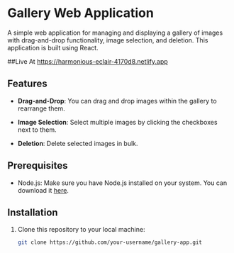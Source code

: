 # Gallery Web Application

A simple web application for managing and displaying a gallery of images with drag-and-drop functionality, image selection, and deletion. This application is built using React.

##Live At
https://harmonious-eclair-4170d8.netlify.app

## Features

- **Drag-and-Drop**: You can drag and drop images within the gallery to rearrange them.

- **Image Selection**: Select multiple images by clicking the checkboxes next to them.

- **Deletion**: Delete selected images in bulk.

## Prerequisites

- Node.js: Make sure you have Node.js installed on your system. You can download it [here](https://nodejs.org/).

## Installation

1. Clone this repository to your local machine:

   ```bash
   git clone https://github.com/your-username/gallery-app.git
